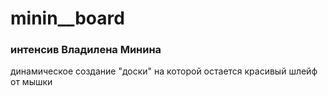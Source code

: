 # minin__board
### интенсив Владилена Минина
динамическое создание "доски" на которой остается красивый шлейф от мышки 
